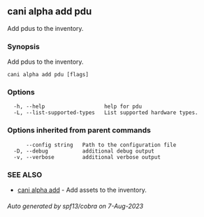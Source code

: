 ## cani alpha add pdu

Add pdus to the inventory.

### Synopsis

Add pdus to the inventory.

```
cani alpha add pdu [flags]
```

### Options

```
  -h, --help                   help for pdu
  -L, --list-supported-types   List supported hardware types.
```

### Options inherited from parent commands

```
      --config string   Path to the configuration file
  -D, --debug           additional debug output
  -v, --verbose         additional verbose output
```

### SEE ALSO

* [cani alpha add](cani_alpha_add.md)	 - Add assets to the inventory.

###### Auto generated by spf13/cobra on 7-Aug-2023

